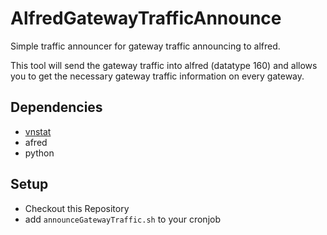 # AlfredGatewayTrafficAnnounce

Simple traffic announcer for gateway traffic announcing to alfred.

This tool will send the gateway traffic into alfred (datatype 160) and allows you to get the necessary gateway traffic information on every gateway.

## Dependencies
- [vnstat](https://github.com/vergoh/vnstat)
- afred
- python 

## Setup
- Checkout this Repository
- add ```announceGatewayTraffic.sh``` to your cronjob 